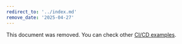 ```yaml
---
redirect_to: '../index.md'
remove_date: '2025-04-27'
---
```


<!-- markdownlint-disable -->

This document was removed. You can check other [CI/CD examples](../index.md).

<!-- This redirect file can be deleted after <2025-04-27>. -->
<!-- Redirects that point to other docs in the same project expire in three months. -->
<!-- Redirects that point to docs in a different project or site (link is not relative and starts with `https:`) expire in one year. -->
<!-- Before deletion, see: https://docs.gitlab.com/ee/development/documentation/redirects.html -->
